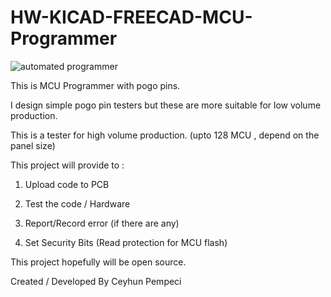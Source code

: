 # HW-KICAD-FREECAD-MCU-Programmer

![automated programmer](https://github.com/user-attachments/assets/0eea807b-9089-4266-aab2-154845645d0a)

This is MCU Programmer with pogo pins.

I design simple pogo pin testers but these are more suitable for low volume production.

This is a tester for high volume production. (upto 128 MCU , depend on the panel size)

This project will provide to :

1. Upload code to PCB
   
2. Test the code / Hardware

3. Report/Record error (if there are any)
   
4. Set Security Bits (Read protection for MCU flash)

This project hopefully will be open source.

Created / Developed By Ceyhun Pempeci
